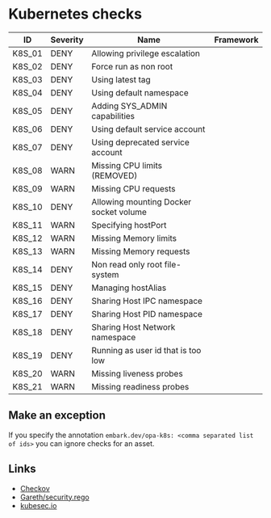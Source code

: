 # Kubernetes checks

|ID|Severity|Name|Framework
|---|---|---|---|
|K8S_01|DENY|Allowing privilege escalation|   |
|K8S_02|DENY|Force run as non root|   |
|K8S_03|DENY|Using latest tag|   |
|K8S_04|DENY|Using default namespace|   |
|K8S_05|DENY|Adding SYS_ADMIN capabilities|   |
|K8S_06|DENY|Using default service account|   |
|K8S_07|DENY|Using deprecated service account|   |
|K8S_08|WARN|Missing CPU limits (REMOVED)|
|K8S_09|WARN|Missing CPU requests|
|K8S_10|DENY|Allowing mounting Docker socket volume|
|K8S_11|WARN|Specifying hostPort|
|K8S_12|WARN|Missing Memory limits|
|K8S_13|WARN|Missing Memory requests| |
|K8S_14|DENY|Non read only root file-system|
|K8S_15|DENY|Managing hostAlias|
|K8S_16|DENY|Sharing Host IPC namespace|
|K8S_17|DENY|Sharing Host PID namespace|
|K8S_18|DENY|Sharing Host Network namespace|
|K8S_19|DENY|Running as user id that is too low|
|K8S_20|WARN|Missing liveness probes|
|K8S_21|WARN|Missing readiness probes|

## Make an exception

If you specify the annotation `embark.dev/opa-k8s: <comma separated list of ids>` you can ignore checks for an asset.

## Links

* [Checkov](https://github.com/bridgecrewio/checkov/checkov/kubernetes/checks)
* [Gareth/security.rego](https://gist.githubusercontent.com/garethr/ea41afb1b6562cdb2b1555719f51f90e/raw/02e7d15c603688d5fb7e8d3546d2a228b42222f5/security.rego)
* [kubesec.io](https://kubesec.io/basics/)
